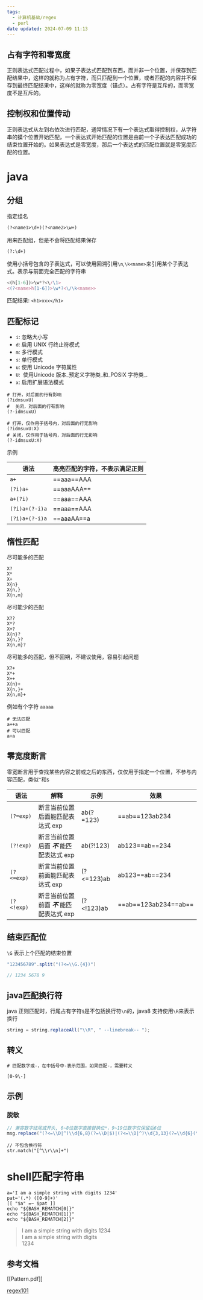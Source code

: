 ```yaml
---
tags:
  - 计算机基础/regex
  - perl
date updated: 2024-07-09 11:13
---
```


## 占有字符和零宽度

正则表达式匹配过程中，如果子表达式匹配到东西，而并非一个位置，并保存到匹配结果中，这样的就称为占有字符，而只匹配到一个位置，或者匹配的内容并不保存到最终匹配结果中，这样的就称为零宽度（锚点）。占有字符是互斥的，而零宽度不是互斥的。

## 控制权和位置传动

正则表达式从左到右依次进行匹配，通常情况下有一个表达式取得控制权，从字符串的摸个位置开始匹配，一个表达式开始匹配的位置是由前一个子表达匹配成功的结束位置开始的。如果表达式是零宽度，那后一个表达式的匹配位置就是零宽度匹配的位置。

# java

## 分组

指定组名

```perl
(?<name1>\d+)(?<name2>\w+)
```

用来匹配组，但是不会将匹配结果保存

```perl
(?:\d+)
```

使用小括号包含的子表达式，可以使用回溯引用`\n`,`\k<name>`来引用某个子表达式。表示与前面完全匹配的字符串

```javascript
<(h[1-6])>\w*?<\/\1>
<(?<name>h[1-6])>\w*?<\/\k<name>>
```

匹配结果: `<h1>xxx</h1>`

## 匹配标记

- `i`: 忽略大小写
- `d`: 启用 UNIX 行终止符模式
- `m`: 多行模式
- `s`: 单行模式
- `u`: 使用 Unicode 字符属性
- `U`:  使用Unicode 版本_预定义字符类_和_POSIX 字符类_.
- `x`: 启用扩展语法模式

```shell
# 打开，对后面的行有影响
(?idmsuxU)
#  关闭，对后面的行有影响
(?-idmsuxU)

# 打开，仅作用于括号内，对后面的行无影响
(?idmsuxU:X)
# 关闭，仅作用于括号内，对后面的行无影响
(?-idmsuxU:X)
```

示例

| 语法             | 高亮匹配的字符，不表示满足正则 |
| -------------- | --------------- |
| `a+`           | ==aaa==AAA      |
| `(?i)a+`       | ==aaaAAA==      |
| `a+(?i)`       | ==aaa==AAA      |
| `(?i)a+(?-i)a` | ==aaa==AAA      |
| `(?i)a+(?-i)a` | ==aaaAA==a      |

## 惰性匹配

尽可能多的匹配

```shell
X?
X*
X+
X{n}
X{n,}
X{n,m}
```

尽可能少的匹配

```shell
X??
X*?
X+?
X{n}?
X{n,}?
X{n,m}?
```

尽可能多的匹配，但不回朔，不建议使用，容易引起问题

```shell
X?+
X*+
X++
X{n}+
X{n,}+
X{n,m}+
```

例如有个字符 `aaaaa`

```shell
# 无法匹配
a++a
# 可以匹配
a+a
```

## 零宽度断言

零宽断言用于查找某些内容之前或之后的东西，仅仅用于指定一个位置，不参与内容匹配，类似`^`和`$`

| 语法         | 解释                          | 示例         | 效果                   |
| ---------- | --------------------------- | ---------- | -------------------- |
| `(?=exp)`  | 断言当前位置后面能匹配表达式 exp          | ab(?=123)  | ==ab==123ab234       |
| `(?!exp)`  | 断言当前位置后面 **_不_** 能匹配表达式 exp | ab(?!123)  | ab123==ab==234       |
| `(?<=exp)` | 断言当前位置前面能匹配表达式 exp          | (?<=123)ab | ab123==ab==234       |
| `(?<!exp)` | 断言当前位置前面 **_不_** 能匹配表达式 exp | (?<!123)ab | ==ab==123ab234==ab== |

## 结束匹配位

`\G` 表示上个匹配的结束位置

```java
"123456789".split("(?<=\\G.{4})")

// 1234 5678 9
```

## java匹配换行符

java 正则匹配时，行尾占有字符`$`是不包括换行符`\n`的，java8 支持使用`\R`来表示换行

```java
string = string.replaceAll("\\R", " --linebreak-- ");
```

## 转义

```shell
# 匹配数字或-，在中括号中-表示范围，如果匹配-，需要转义

[0-9\-]
```

## 示例

### 脱敏

```java
// 兼容数字结尾或开头, 6~8位数字直接替换位*，9~19位数字仅保留后6位
msg.replace("(?<=\\D|^)\\d{6,8}(?=\\D|$)|(?<=\\D|^)\\d{3,13}(?=\\d{6}(\\D|$))","****");
```

```shell
// 不包含换行符
str.match("[^\\r\\n]+")
```

# shell匹配字符串

```shell
a='I am a simple string with digits 1234'
pat='(.*) ([0-9]+)'
[[ "$a" =~ $pat ]]
echo "${BASH_REMATCH[0]}"
echo "${BASH_REMATCH[1]}"
echo "${BASH_REMATCH[2]}"
```

> I am a simple string with digits 1234 \
> I am a simple string with digits \
> 1234

## 参考文档

[[Pattern.pdf]]

[regex101](https://regex101.com/)
